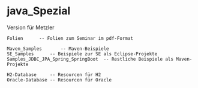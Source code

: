 # java_Spezial
Version für Metzler

	Folien		-- Folien zum Seminar im pdf-Format
	
  	Maven_Samples		-- Maven-Beispiele
  	SE_Samples		-- Beispiele zur SE als Eclipse-Projekte
	Samples_JDBC_JPA_Spring_SpringBoot  -- Restliche Beispiele als Maven-Projekte

   	H2-Database		-- Resourcen für H2
    Oracle-Database	-- Resourcen für Oracle
	
		
	


	
